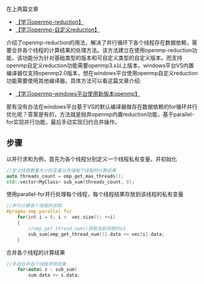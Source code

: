 
在上两篇文章

- [【学习openmp-reduction】](https://mangoroom.cn/parallel-programming/learn-openmp-reduction.html)
- [【学习openmp-自定义reduction】](https://mangoroom.cn/parallel-programming/learn-openmp-custom-reduction.html)

介绍了openmp-reduction的用法，解决了并行循环下各个线程存在数据依赖，需要合并各个线程的计算结果的处理方法。该方法建立在使用openmp-reduction功能，该功能分为针对基础类型的版本和可自定义类型的自定义版本。而支持openmp自定义reduction功能需要openmp3.x以上版本，windows平台VS内置编译器仅支持openmp2.0版本，想在windows平台使用openmp自定义reduction功能需要使用其他编译器。具体方法可以看这篇文章介绍:

- [【学习openmp-windows平台使用新版本openmp】](https://mangoroom.cn/parallel-programming/learn-openmp-use-newversion-openmp-on-windows.html)

那有没有办法在windows平台基于VS的默认编译器做存在数据依赖的for循环并行优化呢？答案是有的，方法就是抛弃openmp内置reduction功能，基于parallel-for实现并行功能，最后手动实现归约合并操作。

## 步骤

以并行求和为例，首先为各个线程分别定义一个线程私有变量，并初始化

```cpp
//定义线程数量大小的变量以存储每个线程的计算结果
auto threads_count = omp_get_max_threads();
std::vector<MyClass> sub_sum(threads_count, 0);
```

使用parallel-for并行处理每个线程，每个线程结果存放到该线程的私有变量

```cpp
//并行计算各个线程的求和
#pragma omp parallel for
    for(int i = 0; i <  vec.size(); ++i)
    {
        //omp_get_thread_num()获取当前线程的id
        sub_sum[omp_get_thread_num()].data += vec[i].data;
    }
```

合并各个线程的计算结果

```cpp
//手动合并各个线程求和结果
    for(auto& s : sub_sum)
        sum.data += s.data;
```